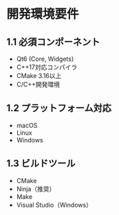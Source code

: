 # 開発環境要件

## 1.1 必須コンポーネント
- Qt6 (Core, Widgets)
- C++17対応コンパイラ
- CMake 3.16以上
- C/C++開発環境

## 1.2 プラットフォーム対応
- macOS
- Linux
- Windows

## 1.3 ビルドツール
- CMake
- Ninja（推奨）
- Make
- Visual Studio（Windows）
